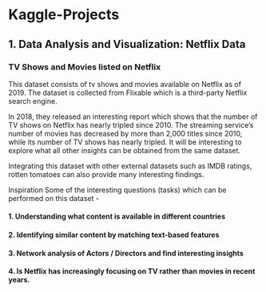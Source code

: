 # Kaggle-Projects

## 1. Data Analysis and Visualization: Netflix Data

### TV Shows and Movies listed on Netflix
This dataset consists of tv shows and movies available on Netflix as of 2019. The dataset is collected from Flixable which is a third-party Netflix search engine.

In 2018, they released an interesting report which shows that the number of TV shows on Netflix has nearly tripled since 2010. The streaming service’s number of movies has decreased by more than 2,000 titles since 2010, while its number of TV shows has nearly tripled. It will be interesting to explore what all other insights can be obtained from the same dataset.

Integrating this dataset with other external datasets such as IMDB ratings, rotten tomatoes can also provide many interesting findings.

Inspiration
Some of the interesting questions (tasks) which can be performed on this dataset -

#### 1. Understanding what content is available in different countries
#### 2. Identifying similar content by matching text-based features
#### 3. Network analysis of Actors / Directors and find interesting insights
#### 4. Is Netflix has increasingly focusing on TV rather than movies in recent years.

